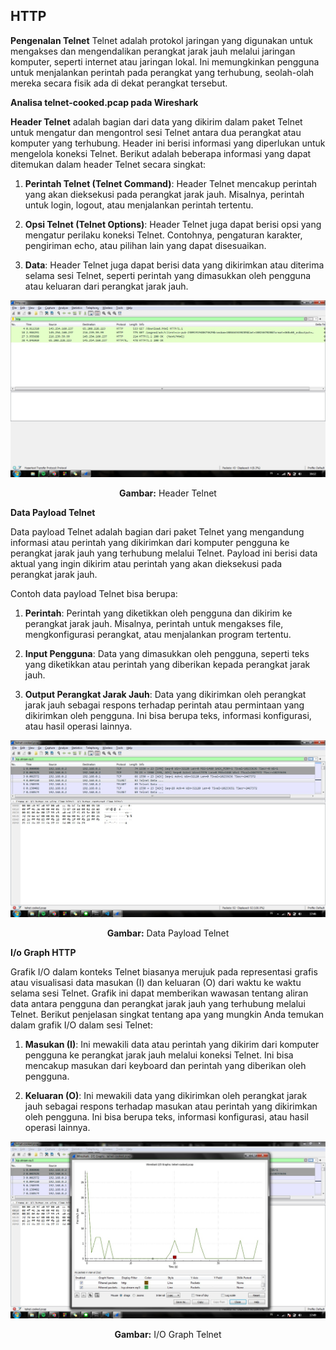 ## HTTP
**Pengenalan Telnet**
Telnet adalah protokol jaringan yang digunakan untuk mengakses dan mengendalikan perangkat jarak jauh melalui jaringan komputer, seperti internet atau jaringan lokal. Ini memungkinkan pengguna untuk menjalankan perintah pada perangkat yang terhubung, seolah-olah mereka secara fisik ada di dekat perangkat tersebut.

**Analisa telnet-cooked.pcap pada Wireshark**

**Header Telnet** 
adalah bagian dari data yang dikirim dalam paket Telnet untuk mengatur dan mengontrol sesi Telnet antara dua perangkat atau komputer yang terhubung. Header ini berisi informasi yang diperlukan untuk mengelola koneksi Telnet. Berikut adalah beberapa informasi yang dapat ditemukan dalam header Telnet secara singkat:

1.  **Perintah Telnet (Telnet Command)**: Header Telnet mencakup perintah yang akan dieksekusi pada perangkat jarak jauh. Misalnya, perintah untuk login, logout, atau menjalankan perintah tertentu.
    
2.  **Opsi Telnet (Telnet Options)**: Header Telnet juga dapat berisi opsi yang mengatur perilaku koneksi Telnet. Contohnya, pengaturan karakter, pengiriman echo, atau pilihan lain yang dapat disesuaikan.
    
3.  **Data**: Header Telnet juga dapat berisi data yang dikirimkan atau diterima selama sesi Telnet, seperti perintah yang dimasukkan oleh pengguna atau keluaran dari perangkat jarak jauh.

<div align="center">
<img src="assets/header-telnet.jpg">
<p><strong>Gambar:</strong> Header Telnet</p>
</div>


**Data Payload Telnet**

Data payload Telnet adalah bagian dari paket Telnet yang mengandung informasi atau perintah yang dikirimkan dari komputer pengguna ke perangkat jarak jauh yang terhubung melalui Telnet. Payload ini berisi data aktual yang ingin dikirim atau perintah yang akan dieksekusi pada perangkat jarak jauh.

Contoh data payload Telnet bisa berupa:

1.  **Perintah**: Perintah yang diketikkan oleh pengguna dan dikirim ke perangkat jarak jauh. Misalnya, perintah untuk mengakses file, mengkonfigurasi perangkat, atau menjalankan program tertentu.
    
2.  **Input Pengguna**: Data yang dimasukkan oleh pengguna, seperti teks yang diketikkan atau perintah yang diberikan kepada perangkat jarak jauh.
    
3.  **Output Perangkat Jarak Jauh**: Data yang dikirimkan oleh perangkat jarak jauh sebagai respons terhadap perintah atau permintaan yang dikirimkan oleh pengguna. Ini bisa berupa teks, informasi konfigurasi, atau hasil operasi lainnya.

<div align="center">
<img src="assets/data-payload-telnet.jpg">
<p><strong>Gambar:</strong> Data Payload Telnet</p>
</div>

**I/o Graph HTTP**

Grafik I/O dalam konteks Telnet biasanya merujuk pada representasi grafis atau visualisasi data masukan (I) dan keluaran (O) dari waktu ke waktu selama sesi Telnet. Grafik ini dapat memberikan wawasan tentang aliran data antara pengguna dan perangkat jarak jauh yang terhubung melalui Telnet. Berikut penjelasan singkat tentang apa yang mungkin Anda temukan dalam grafik I/O dalam sesi Telnet:

1.  **Masukan (I)**: Ini mewakili data atau perintah yang dikirim dari komputer pengguna ke perangkat jarak jauh melalui koneksi Telnet. Ini bisa mencakup masukan dari keyboard dan perintah yang diberikan oleh pengguna.
    
2.  **Keluaran (O)**: Ini mewakili data yang dikirimkan oleh perangkat jarak jauh sebagai respons terhadap masukan atau perintah yang dikirimkan oleh pengguna. Ini bisa berupa teks, informasi konfigurasi, atau hasil operasi lainnya.

<div align="center">
<img src="assets/io-graph-telnet.jpg">
<p><strong>Gambar:</strong> I/O Graph Telnet</p>
</div>


